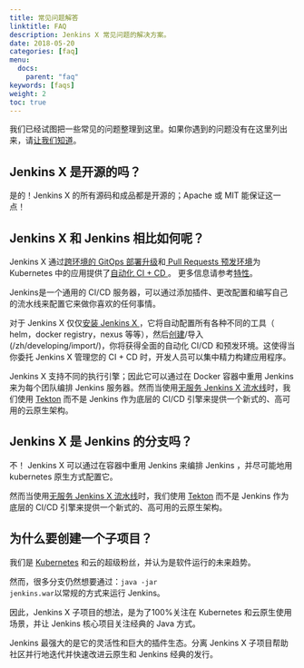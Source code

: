 ```yaml
---
title: 常见问题解答
linktitle: FAQ
description: Jenkins X 常见问题的解决方案。
date: 2018-05-20
categories: [faq]
menu:
  docs:
    parent: "faq"
keywords: [faqs]
weight: 2
toc: true
---
```


我们已经试图把一些常见的问题整理到这里。如果你遇到的问题没有在这里列出来，请[让我们知道](https://github.com/jenkins-x/jx/issues/new)。


## Jenkins X 是开源的吗？

是的！Jenkins X 的所有源码和成品都是开源的；Apache 或 MIT 能保证这一点！

## Jenkins X 和 Jenkins 相比如何呢？

Jenkins X 通过[跨环境的 GitOps 部署升级](/zh/about/features/#部署升级)和[ Pull Requests 预发环境](/zh/about/features/#预发环境)为 Kubernetes 中的应用提供了[自动化 CI + CD ](/zh/about/features/#automated-pipelines)。
更多信息请参考[特性](/zh/about/features/)。

Jenkins是一个通用的 CI/CD 服务器，可以通过添加插件、更改配置和编写自己的流水线来配置它来做你喜欢的任何事情。

对于 Jenkins X 仅仅[安装 Jenkins X ](/zh/getting-started/)，它将自动配置所有各种不同的工具（ helm，docker registry，nexus 等等），然后[创建](/zh/developing/create-spring/)/导入(/zh/developing/import/)，你将获得全面的自动化 CI/CD 和预发环境。这使得当你委托 Jenkins X 管理您的 CI + CD 时，开发人员可以集中精力构建应用程序。

Jenkins X 支持不同的执行引擎；因此它可以通过在 Docker 容器中重用 Jenkins 来为每个团队编排 Jenkins 服务器。然而当使用[无服务 Jenkins X 流水线](/zh/architecture/jenkins-x-pipelines/)时，我们使用 [Tekton](https://tekton.dev/) 而不是 Jenkins 作为底层的 CI/CD 引擎来提供一个新式的、高可用的云原生架构。


## Jenkins X 是 Jenkins 的分支吗？

不！ Jenkins X 可以通过在容器中重用 Jenkins 来编排 Jenkins ，并尽可能地用 kubernetes 原生方式配置它。

然而当使用[无服务 Jenkins X 流水线](/zh/architecture/jenkins-x-pipelines/)时，我们使用 [Tekton](https://tekton.dev/) 而不是 Jenkins 作为底层的 CI/CD 引擎来提供一个新式的、高可用的云原生架构。

## 为什么要创建一个子项目？

我们是 <a href="https://kubernetes.io/">Kubernetes</a> 和云的超级粉丝，并认为是软件运行的未来趋势。

然而，很多分支仍然想要通过：<code>java -jar jenkins.war</code >以常规的方式来运行 Jenkins。

因此，Jenkins X 子项目的想法，是为了100%关注在 Kubernetes 和云原生使用场景，并让 Jenkins 核心项目关注经典的 Java 方式。

Jenkins 最强大的是它的灵活性和巨大的插件生态。分离 Jenkins X 子项目帮助社区并行地迭代并快速改进云原生和 Jenkins 经典的发行。

